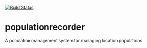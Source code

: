 [![Build Status](https://travis-ci.com/d-beloved/populationrecorder.svg?branch=develop)](https://travis-ci.com/d-beloved/populationrecorder)
# populationrecorder
A population management system for managing location populations
